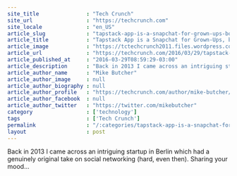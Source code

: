 ```yaml
---
site_title               : "Tech Crunch"
site_url                 : "https://techcrunch.com"
site_locale              : "en_US"
article_slug             : "tapstack-app-is-a-snapchat-for-grown-ups-boosting-long-distance-friendship"
article_title            : "Tapstack App is a Snapchat for Grown-Ups, boosting long distance friendship"
article_image            : "https://tctechcrunch2011.files.wordpress.com/2016/03/tapsend.jpg?w=764&h=400&crop=1"
article_url              : "https://techcrunch.com/2016/03/29/tapstack-app-is-a-snapchat-for-grown-ups-boosting-long-distance-friendship/"
article_published_at     : "2016-03-29T08:59:29-03:00"
article_description      : "Back in 2013 I came across an intriguing startup in Berlin which had a genuinely original take on social networking (hard, even then). Sharing your mood..."
article_author_name      : "Mike Butcher"
article_author_image     : null
article_author_biography : null
article_author_profile   : "https://techcrunch.com/author/mike-butcher/"
article_author_facebook  : null
article_author_twitter   : "https://twitter.com/mikebutcher"
category                 : ['technology']
tags                     : ['Tech Crunch']
permalink                : "/:categories/tapstack-app-is-a-snapchat-for-grown-ups-boosting-long-distance-friendship/"
layout                   : post
---
```


Back in 2013 I came across an intriguing startup in Berlin which had a genuinely original take on social networking (hard, even then). Sharing your mood...
